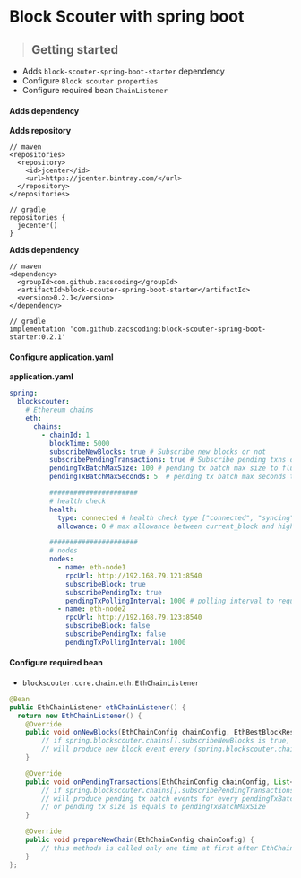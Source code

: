 # Block Scouter with spring boot  

> ## Getting started  

- Adds `block-scouter-spring-boot-starter` dependency  
- Configure `Block scouter properties`  
- Configure required bean `ChainListener`  

#### Adds dependency  

**Adds repository**  

```aidl
// maven
<repositories>
  <repository>
    <id>jcenter</id>
    <url>https://jcenter.bintray.com/</url>
  </repository>
</repositories>

// gradle
repositories {
  jecenter()
}
```  

**Adds dependency**  

```aidl
// maven
<dependency>
  <groupId>com.github.zacscoding</groupId>
  <artifactId>block-scouter-spring-boot-starter</artifactId>
  <version>0.2.1</version>
</dependency>  

// gradle
implementation 'com.github.zacscoding:block-scouter-spring-boot-starter:0.2.1'
```    

#### Configure application.yaml  

**application.yaml**  

```yaml
spring:
  blockscouter:
    # Ethereum chains
    eth:
      chains:
        - chainId: 1
          blockTime: 5000
          subscribeNewBlocks: true # Subscribe new blocks or not
          subscribePendingTransactions: true # Subscribe pending txns or not
          pendingTxBatchMaxSize: 100 # pending tx batch max size to flush
          pendingTxBatchMaxSeconds: 5  # pending tx batch max seconds to flush

          ######################
          # health check
          health:
            type: connected # health check type ["connected", "syncing", "synchronized"]
            allowance: 0 # max allowance between current_block and highest block if "sycing" type is provided

          ######################
          # nodes
          nodes:
            - name: eth-node1
              rpcUrl: http://192.168.79.121:8540
              subscribeBlock: true
              subscribePendingTx: true
              pendingTxPollingInterval: 1000 # polling interval to request filter changes in milli seconds
            - name: eth-node2
              rpcUrl: http://192.168.79.123:8540
              subscribeBlock: false
              subscribePendingTx: false
              pendingTxPollingInterval: 1000
```   

#### Configure required bean  

- `blockscouter.core.chain.eth.EthChainListener`

```java  
@Bean
public EthChainListener ethChainListener() {
  return new EthChainListener() {
    @Override
    public void onNewBlocks(EthChainConfig chainConfig, EthBestBlockResult result) {
        // if spring.blockscouter.chains[].subscribeNewBlocks is true,
        // will produce new block event every (spring.blockscouter.chains[].blockTime * 1.5) milliseconds.
    }

    @Override
    public void onPendingTransactions(EthChainConfig chainConfig, List<Transaction> pendingTransactions) {
        // if spring.blockscouter.chains[].subscribePendingTransactions is true,
        // will produce pending tx batch events for every pendingTxBatchMaxSeconds seconds
        // or pending tx size is equals to pendingTxBatchMaxSize
    }

    @Override
    public void prepareNewChain(EthChainConfig chainConfig) {
        // this methods is called only one time at first after EthChainManager is created
    }
};
```  